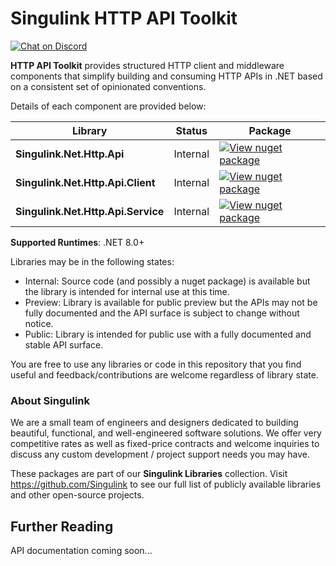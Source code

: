 # Singulink HTTP API Toolkit

[![Chat on Discord](https://img.shields.io/discord/906246067773923490)](https://discord.gg/EkQhJFsBu6)

**HTTP API Toolkit** provides structured HTTP client and middleware components that simplify building and consuming HTTP APIs in .NET based on a consistent set of opinionated conventions.

Details of each component are provided below:

| Library | Status | Package |
| --- | --- | --- |
| **Singulink.Net.Http.Api** | Internal | [![View nuget package](https://img.shields.io/nuget/v/Singulink.Net.Http.Api.svg)](https://www.nuget.org/packages/Singulink.Net.Http.Api/) |
| **Singulink.Net.Http.Api.Client** | Internal| [![View nuget package](https://img.shields.io/nuget/v/Singulink.Net.Http.Api.Client.svg)](https://www.nuget.org/packages/Singulink.Net.Http.Api.Client/) |
| **Singulink.Net.Http.Api.Service** | Internal | [![View nuget package](https://img.shields.io/nuget/v/Singulink.Net.Http.Api.Service.svg)](https://www.nuget.org/packages/Singulink.Net.Http.Api.Service/) |

**Supported Runtimes**: .NET 8.0+

Libraries may be in the following states:
- Internal: Source code (and possibly a nuget package) is available but the library is intended for internal use at this time.
- Preview: Library is available for public preview but the APIs may not be fully documented and the API surface is subject to change without notice.
- Public: Library is intended for public use with a fully documented and stable API surface.

You are free to use any libraries or code in this repository that you find useful and feedback/contributions are welcome regardless of library state.

### About Singulink

We are a small team of engineers and designers dedicated to building beautiful, functional, and well-engineered software solutions. We offer very competitive rates as well as fixed-price contracts and welcome inquiries to discuss any custom development / project support needs you may have.

These packages are part of our **Singulink Libraries** collection. Visit https://github.com/Singulink to see our full list of publicly available libraries and other open-source projects.


## Further Reading

API documentation coming soon...

<!--
You can view API documentation on the [project documentation site](https://www.singulink.com/Docs/Singulink.Net.Http.Api/index.html).
-->
